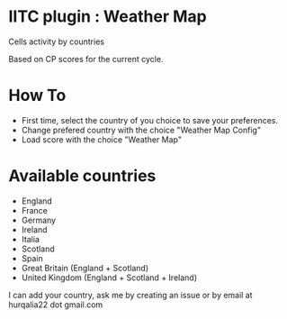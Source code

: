 # IITC plugin : Weather Map

 Cells activity by countries

 Based on CP scores for the current cycle.

# How To

 - First time, select the country of you choice to save your preferences.
  - Change prefered country with the choice "Weather Map Config"
 - Load score with the choice "Weather Map"

# Available countries
 - England
 - France
 - Germany
 - Ireland
 - Italia
 - Scotland
 - Spain
 - Great Britain (England + Scotland)
 - United Kingdom (England + Scotland + Ireland)

I can add your country, ask me by creating an issue or by email at hurqalia22 dot gmail.com
